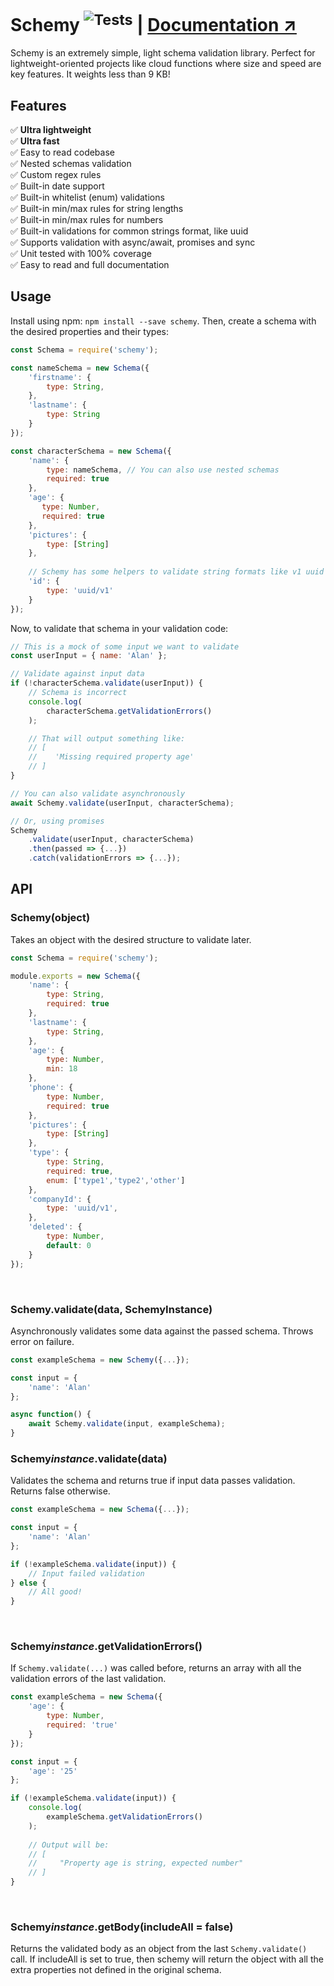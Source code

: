 # Schemy <sup>![Tests](https://github.com/aeberdinelli/schemy/workflows/Tests/badge.svg)</sup> | [Documentation ↗](https://github.com/aeberdinelli/schemy/wiki)
Schemy is an extremely simple, light schema validation library. Perfect for lightweight-oriented projects like cloud functions where size and speed are key features. It weights less than 9 KB!

## Features
✅ **Ultra lightweight**<br />
✅ **Ultra fast**<br />
✅ Easy to read codebase <br />
✅ Nested schemas validation <br />
✅ Custom regex rules <br />
✅ Built-in date support <br />
✅ Built-in whitelist (enum) validations <br />
✅ Built-in min/max rules for string lengths <br />
✅ Built-in min/max rules for numbers <br />
✅ Built-in validations for common strings format, like uuid<br />
✅ Supports validation with async/await, promises and sync <br />
✅ Unit tested with 100% coverage <br />
✅ Easy to read and full documentation <br />

## Usage
Install using npm: `npm install --save schemy`.
Then, create a schema with the desired properties and their types:

```javascript
const Schema = require('schemy');

const nameSchema = new Schema({
    'firstname': {
        type: String,
    },
    'lastname': {
        type: String
    }
});

const characterSchema = new Schema({
    'name': {
        type: nameSchema, // You can also use nested schemas
        required: true
    },
    'age': {
       type: Number,
       required: true
    },
    'pictures': {
        type: [String]
    },
    
    // Schemy has some helpers to validate string formats like v1 uuid
    'id': {
        type: 'uuid/v1'
    }
});
```

Now, to validate that schema in your validation code:
```javascript
// This is a mock of some input we want to validate
const userInput = { name: 'Alan' };

// Validate against input data
if (!characterSchema.validate(userInput)) {
    // Schema is incorrect
    console.log(
        characterSchema.getValidationErrors()
    );

    // That will output something like:
    // [
    //    'Missing required property age'
    // ]
}

// You can also validate asynchronously
await Schemy.validate(userInput, characterSchema);

// Or, using promises
Schemy
    .validate(userInput, characterSchema)
    .then(passed => {...})
    .catch(validationErrors => {...});
```

## API
### Schemy(object)
Takes an object with the desired structure to validate later.

```javascript
const Schema = require('schemy');

module.exports = new Schema({
    'name': {
        type: String,
        required: true
    },
    'lastname': {
        type: String,
    },
    'age': {
        type: Number,
        min: 18
    },
    'phone': {
        type: Number,
        required: true
    },
    'pictures': {
        type: [String]
    },
    'type': {
        type: String,
        required: true,
        enum: ['type1','type2','other']
    },
    'companyId': {
        type: 'uuid/v1',
    },
    'deleted': {
        type: Number,
        default: 0
    }
});
```
<br>

### Schemy.validate(data, SchemyInstance)
Asynchronously validates some data against the passed schema. Throws error on failure.

```javascript
const exampleSchema = new Schemy({...});

const input = {
    'name': 'Alan'
};

async function() {
    await Schemy.validate(input, exampleSchema);
}
```

### Schemy*instance*.validate(data)
Validates the schema and returns true if input data passes validation. Returns false otherwise.

```javascript
const exampleSchema = new Schema({...});

const input = {
    'name': 'Alan'
};

if (!exampleSchema.validate(input)) {
    // Input failed validation
} else {
    // All good!
}
```
<br>

### Schemy*instance*.getValidationErrors()
If `Schemy.validate(...)` was called before, returns an array with all the validation errors of the last validation.

```javascript
const exampleSchema = new Schema({
    'age': {
        type: Number,
        required: 'true'
    }
});

const input = {
    'age': '25'
};

if (!exampleSchema.validate(input)) {
    console.log(
        exampleSchema.getValidationErrors()
    );
    
    // Output will be:
    // [
    //     "Property age is string, expected number"
    // ] 
}
```
<br>

### Schemy*instance*.getBody(includeAll = false)
Returns the validated body as an object from the last `Schemy.validate()` call.
If includeAll is set to true, then schemy will return the object with all the extra properties not defined in the original schema.
